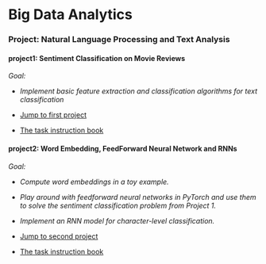 # Big Data Analytics

### Project: Natural Language Processing and Text Analysis

#### project1: Sentiment Classification on Movie Reviews
*Goal:*  
* *Implement basic feature extraction and classification algorithms for text classification*

* [Jump to first project](Ass1/README.md)
* [The task instruction book](Ass1/Project1_task_instruction.pdf)

#### project2: Word Embedding, FeedForward Neural Network and RNNs
*Goal:*
* *Compute word embeddings in a toy example.*  
* *Play around with feedforward neural networks in PyTorch and use them to solve the sentiment classification problem from Project 1.*
* *Implement an RNN model for character-level classification.*

* [Jump to second project](Ass2/README.md)
* [The task instruction book](Ass2/Project2_task_instruction.pdf)
